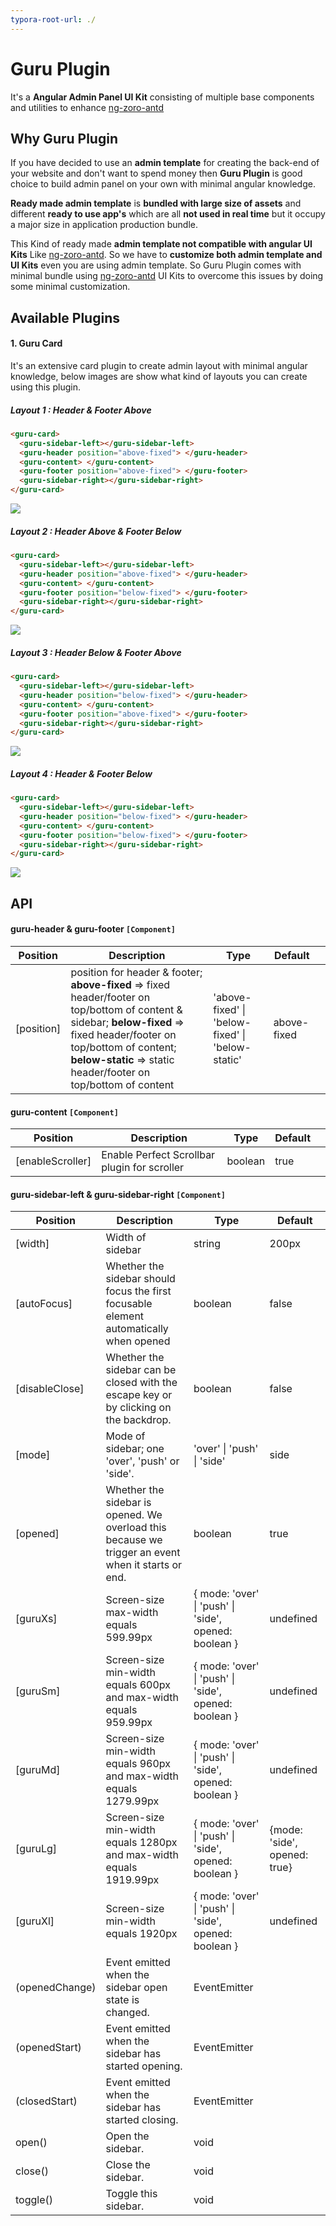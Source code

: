 ```yaml
---
typora-root-url: ./
---
```


# Guru Plugin

It's a **Angular Admin Panel UI Kit** consisting of multiple base components and utilities to enhance [ng-zoro-antd](https://ng.ant.design/docs/introduce/en "ng-zoro-antd")

## Why Guru Plugin

If you have decided to use an **admin template** for creating the back-end of your website and don't want to spend money then **Guru Plugin** is good choice to build admin panel on your own with minimal angular knowledge.

**Ready made admin template** is **bundled with large size of assets** and different **ready to use app's** which are all **not used in real time** but it occupy a major size in application production bundle.

This Kind of ready made **admin template not compatible with angular UI Kits** Like [ng-zoro-antd](https://ng.ant.design/docs/introduce/en "ng-zoro-antd"). So we have to **customize both admin template and UI Kits** even you are using admin template. So Guru Plugin comes with minimal bundle using [ng-zoro-antd](https://ng.ant.design/docs/introduce/en "ng-zoro-antd") UI Kits to overcome this issues by doing some minimal customization.

## Available Plugins

#### **1. Guru Card**

It's an extensive card plugin to create admin layout with minimal angular knowledge, below images are show what kind of layouts you can create using this plugin.

##### Layout 1 : Header & Footer Above

```html
<guru-card>
  <guru-sidebar-left></guru-sidebar-left>
  <guru-header position="above-fixed"> </guru-header>
  <guru-content> </guru-content>
  <guru-footer position="above-fixed"> </guru-footer>
  <guru-sidebar-right></guru-sidebar-right>
</guru-card>
```

![](/docs/screenshots/type-1.JPG)

##### Layout 2 : Header Above & Footer Below

```html
<guru-card>
  <guru-sidebar-left></guru-sidebar-left>
  <guru-header position="above-fixed"> </guru-header>
  <guru-content> </guru-content>
  <guru-footer position="below-fixed"> </guru-footer>
  <guru-sidebar-right></guru-sidebar-right>
</guru-card>
```

![](/docs/screenshots/type-2.JPG)

##### Layout 3 : Header Below & Footer Above

```html
<guru-card>
  <guru-sidebar-left></guru-sidebar-left>
  <guru-header position="below-fixed"> </guru-header>
  <guru-content> </guru-content>
  <guru-footer position="above-fixed"> </guru-footer>
  <guru-sidebar-right></guru-sidebar-right>
</guru-card>
```

![](/docs/screenshots/type-3.JPG)

##### Layout 4 : Header & Footer Below

```html
<guru-card>
  <guru-sidebar-left></guru-sidebar-left>
  <guru-header position="below-fixed"> </guru-header>
  <guru-content> </guru-content>
  <guru-footer position="below-fixed"> </guru-footer>
  <guru-sidebar-right></guru-sidebar-right>
</guru-card>
```

![](/docs/screenshots/type-4.JPG)

## API

#### guru-header & guru-footer `[Component]`

| Position   | Description                                                  | Type                                             | Default     |      |
| ---------- | ------------------------------------------------------------ | ------------------------------------------------ | ----------- | ---- |
| [position] | position for header & footer; **above-fixed** => fixed header/footer on top/bottom of content & sidebar; **below-fixed** => fixed header/footer on top/bottom of content; **below-static** => static header/footer  on top/bottom of content | 'above-fixed' \| 'below-fixed' \| 'below-static' | above-fixed |      |

#### guru-content `[Component]`

| Position         | Description                                  | Type    | Default |      |
| ---------------- | -------------------------------------------- | ------- | ------- | ---- |
| [enableScroller] | Enable Perfect Scrollbar plugin for scroller | boolean | true    |      |

#### guru-sidebar-left & guru-sidebar-right `[Component]`

| Position       | Description                                                  | Type                                                  | Default                      |
| -------------- | ------------------------------------------------------------ | ----------------------------------------------------- | ---------------------------- |
| [width]        | Width of sidebar                                             | string                                                | 200px                        |
| [autoFocus]    | Whether the sidebar should focus the first focusable element automatically when opened | boolean                                               | false                        |
| [disableClose] | Whether the sidebar can be closed with the escape key or by clicking on the backdrop. | boolean                                               | false                        |
| [mode]         | Mode of sidebar; one 'over', 'push' or 'side'.               | 'over' \| 'push' \| 'side'                            | side                         |
| [opened]       | Whether the sidebar is opened. We overload this because we trigger an event when it starts or end. | boolean                                               | true                         |
| [guruXs]       | Screen-size max-width equals 599.99px                        | { mode: 'over' \| 'push' \| 'side', opened: boolean } | undefined                    |
| [guruSm]       | Screen-size min-width equals 600px and max-width equals 959.99px | { mode: 'over' \| 'push' \| 'side', opened: boolean } | undefined                    |
| [guruMd]       | Screen-size min-width equals 960px and max-width equals 1279.99px | { mode: 'over' \| 'push' \| 'side', opened: boolean } | undefined                    |
| [guruLg]       | Screen-size min-width equals 1280px and max-width equals 1919.99px | { mode: 'over' \| 'push' \| 'side', opened: boolean } | {mode: 'side', opened: true} |
| [guruXl]       | Screen-size min-width equals 1920px                          | { mode: 'over' \| 'push' \| 'side', opened: boolean } | undefined                    |
| (openedChange) | Event emitted when the sidebar open state is changed.        | EventEmitter<boolean>                                 |                              |
| (openedStart)  | Event emitted when the sidebar has started opening.          | EventEmitter<void>                                    |                              |
| (closedStart)  | Event emitted when the sidebar has started closing.          | EventEmitter<void>                                    |                              |
| open()         | Open the sidebar.                                            | void                                                  |                              |
| close()        | Close the sidebar.                                           | void                                                  |                              |
| toggle()       | Toggle this sidebar.                                         | void                                                  |                              |

